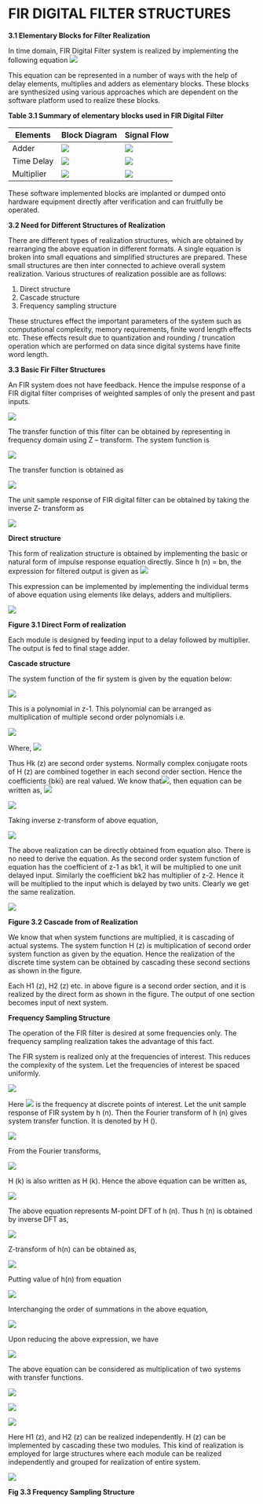 # FIR DIGITAL FILTER STRUCTURES

**3.1 Elementary Blocks for Filter Realization**

In time domain, FIR Digital Filter system is realized by implementing the following equation ![](<../.gitbook/assets/0 (6).png>)

This equation can be represented in a number of ways with the help of delay elements, multiplies and adders as elementary blocks. These blocks are synthesized using various approaches which are dependent on the software platform used to realize these blocks.

**Table 3.1 Summary of elementary blocks used in FIR Digital Filter**

| **Elements** | **Block Diagram**                   | **Signal Flow**                     |
| ------------ | ----------------------------------- | ----------------------------------- |
| Adder        | ![](<../.gitbook/assets/1 (7).png>) | ![](<../.gitbook/assets/2 (2).png>) |
| Time Delay   | ![](<../.gitbook/assets/3 (6).png>) | ![](<../.gitbook/assets/4 (2).png>) |
| Multiplier   | ![](<../.gitbook/assets/5 (2).png>) | ![](<../.gitbook/assets/6 (5).png>) |

These software implemented blocks are implanted or dumped onto hardware equipment directly after verification and can fruitfully be operated.

**3.2 Need for Different Structures of Realization**

There are different types of realization structures, which are obtained by rearranging the above equation in different formats. A single equation is broken into small equations and simplified structures are prepared. These small structures are then inter connected to achieve overall system realization. Various structures of realization possible are as follows:

1. Direct structure
2. Cascade structure
3. Frequency sampling structure

These structures effect the important parameters of the system such as computational complexity, memory requirements, finite word length effects etc. These effects result due to quantization and rounding / truncation operation which are performed on data since digital systems have finite word length.

**3.3 Basic Fir Filter Structures**

An FIR system does not have feedback. Hence the impulse response of a FIR digital filter comprises of weighted samples of only the present and past inputs.

![](<../.gitbook/assets/7 (1).png>)

&#x20;The transfer function of this filter can be obtained by representing in frequency domain using Z – transform. The system function is

![](<../.gitbook/assets/8 (1).png>)

&#x20;The transfer function is obtained as

![](<../.gitbook/assets/9 (3).png>)

The unit sample response of FIR digital filter can be obtained by taking the inverse Z- transform as

![](../.gitbook/assets/10.png)

**Direct structure**

This form of realization structure is obtained by implementing the basic or natural form of impulse response equation directly. Since h (n) = bn, the expression for filtered output is given as ![](<../.gitbook/assets/11 (1).png>)

This expression can be implemented by implementing the individual terms of above equation using elements like delays, adders and multipliers.

![](<../.gitbook/assets/12 (1).png>)

**Figure 3.1 Direct Form of realization**

Each module is designed by feeding input to a delay followed by multiplier. The output is fed to final stage adder.

**Cascade structure**

The system function of the fir system is given by the equation below:

![](../.gitbook/assets/13.png)

This is a polynomial in z-1. This polynomial can be arranged as multiplication of multiple second order polynomials i.e.

![](<../.gitbook/assets/14 (1).png>)

Where, ![](<../.gitbook/assets/15 (1).png>)

Thus Hk (z) are second order systems. Normally complex conjugate roots of H (z) are combined together in each second order section. Hence the coefficients {bki} are real valued. We know that![](<../.gitbook/assets/16 (1).png>), then equation can be written as, ![](../.gitbook/assets/17.png)

![](<../.gitbook/assets/18 (1).png>)

Taking inverse z-transform of above equation,

![](<../.gitbook/assets/19 (1).png>)

&#x20;The above realization can be directly obtained from equation also. There is no need to derive the equation. As the second order system function of equation has the coefficient of z-1 as bk1, it will be multiplied to one unit delayed input. Similarly the coefficient bk2 has multiplier of z-2. Hence it will be multiplied to the input which is delayed by two units. Clearly we get the same realization.

![](../.gitbook/assets/20.png)

**Figure 3.2 Cascade from of Realization**

&#x20;We know that when system functions are multiplied, it is cascading of actual systems. The system function H (z) is multiplication of second order system function as given by the equation. Hence the realization of the discrete time system can be obtained by cascading these second sections as shown in the figure.

&#x20;Each H1 (z), H2 (z) etc. in above figure is a second order section, and it is realized by the direct form as shown in the figure. The output of one section becomes input of next system.

**Frequency Sampling Structure**

&#x20;The operation of the FIR filter is desired at some frequencies only. The frequency sampling realization takes the advantage of this fact.

&#x20;The FIR system is realized only at the frequencies of interest. This reduces the complexity of the system. Let the frequencies of interest be spaced uniformly.

![](<../.gitbook/assets/21 (1).png>)

&#x20;Here ![](<../.gitbook/assets/22 (1).png>) is the frequency at discrete points of interest. Let the unit sample response of FIR system by h (n). Then the Fourier transform of h (n) gives system transfer function. It is denoted by H ().

![](../.gitbook/assets/23.png)

From the Fourier transforms,

![](<../.gitbook/assets/24 (1).png>)

H (k) is also written as H (k). Hence the above equation can be written as,

![](../.gitbook/assets/25.png)

The above equation represents M-point DFT of h (n). Thus h (n) is obtained by inverse DFT as,

![](../.gitbook/assets/26.png)

Z-transform of h(n) can be obtained as,

![](<../.gitbook/assets/27 (1).png>)

Putting value of h(n) from equation

![](<../.gitbook/assets/28 (1).png>)

Interchanging the order of summations in the above equation,

![](<../.gitbook/assets/29 (1).png>)

Upon reducing the above expression, we have

![](../.gitbook/assets/30.png)

The above equation can be considered as multiplication of two systems with transfer functions.

![](../.gitbook/assets/31.png)

![](../.gitbook/assets/32.png)

![](../.gitbook/assets/33.png)

&#x20;Here H1 (z), and H2 (z) can be realized independently. H (z) can be implemented by cascading these two modules. This kind of realization is employed for large structures where each module can be realized independently and grouped for realization of entire system.

![](../.gitbook/assets/34.png)

**Fig 3.3 Frequency Sampling Structure**
